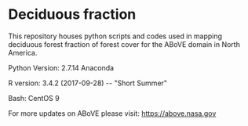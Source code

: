 # Deciduous fraction

This repository houses python scripts and codes used in mapping deciduous forest fraction of forest cover for the ABoVE domain in North America.

Python Version: 2.7.14 Anaconda

R version: 3.4.2 (2017-09-28) -- "Short Summer"

Bash: CentOS 9

For more updates on ABoVE please visit: https://above.nasa.gov
